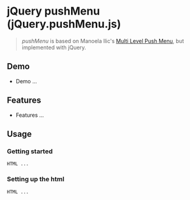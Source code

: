 # jQuery pushMenu (jQuery.pushMenu.js)

> *pushMenu* is based on Manoela llic's [Multi Level Push Menu](https://github.com/codrops/MultiLevelPushMenu), but implemented with jQuery.

## Demo

 - Demo ...

## Features

 - Features ...

## Usage

### Getting started

```
HTML ...
```

### Setting up the html

```
HTML ...
```
